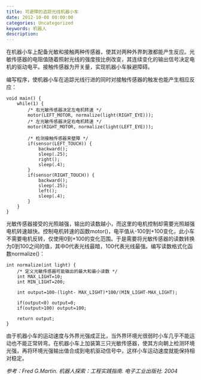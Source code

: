 ```yaml
---
title: 可避障的追踪光线机器小车
date: 2012-10-08 00:00:00
categories: Uncategorized
keywords: 机器人
description: 
---
```


在机器小车上配备光敏和接触两种传感器，使其对两种外界刺激都能产生反应。光敏传感器的电阻值随着照射光线的强度按比例改变，其连续变化的输出信号决定电机的驱动电平。接触传感器为开关量，实现机器小车躲避障碍。

编写程序，使机器小车在追踪光线行进的同时对接触传感器的触发也能产生相应反应：

```
void main() {
    while(1) {
        /* 右光敏传感器决定左电机转速 */
        motor(LEFT_MOTOR, normalize(light(RIGHT_EYE)));
        /* 左光敏传感器决定右电机转速 */
        motor(RIGHT_MOTOR, normalize(light(LEFT_EYE)));

        /* 检测接触传感器来壁障 */
        if(sensor(LEFT_TOUCH)) {
            backward();
            sleep(.25);
            right();
            sleep(.4);
        }
        if(sensor(RIGHT_TOUCH)) {
            backward();
            sleep(.25);
            left();
            sleep(.4);
        }
    }
}
```

光敏传感器接受的光照越强，输出的读数越小，而这里的电机控制却需要光照越强电机转速越快。控制电机转速的函数motor()，电平值从-100到+100变化，此小车不需要电机反转，仅使用0到+100的变化范围。于是需要将光敏传感器的读数转换为0到100之间的值，其中0代表光线最暗，100代表光线最强。编写读数格式化函数normalize()：

```
int normalize(int light) {
    /* 定义光敏传感器可能输出的最大和最小读数 */
    int MAX_LIGHT=10;
    int MIN_LIGHT=200;

    int output=100-(light- MAX_LIGHT)*100/(MIN_LIGHT-MAX_LIGHT);

    if(output<0) output=0;
    if(output>100) output=100;

    return output;
}
```

由于机器小车的运动速度与外界光强成正比，当外界环境光很弱时小车几乎不能运动也不能正常转弯。在机器小车上加装第三只光敏传感器，使其方向朝上检测环境光强，再将环境光强输出值合成到电机驱动信号中，这样小车运动速度就能保持相对稳定。

<cite>参考：Fred G.Martin. 机器人探索：工程实践指南. 电子工业出版社. 2004</cite>

